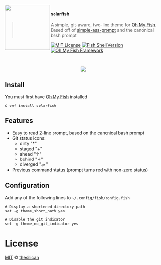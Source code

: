 <img src="https://cdn.rawgit.com/oh-my-fish/oh-my-fish/e4f1c2e0219a17e2c748b824004c8d0b38055c16/docs/logo.svg" align="left" width="144px" height="144px"/>

#### solarfish

> A simple, git-aware, two-line theme for [Oh My Fish][omf-link]. Based off of [simple-ass-prompt](https://github.com/lfiolhais/theme-simple-ass-prompt) and the canonical bash prompt

[![MIT License](https://img.shields.io/badge/license-MIT-007EC7.svg?style=flat-square)](/LICENSE)
[![Fish Shell Version](https://img.shields.io/badge/fish-v3.0.0-007EC7.svg?style=flat-square)](https://fishshell.com)
[![Oh My Fish Framework](https://img.shields.io/badge/Oh%20My%20Fish-Framework-007EC7.svg?style=flat-square)](https://www.github.com/oh-my-fish/oh-my-fish)

<br/>

<p align="center">
<img src="https://i.imgur.com/601hz24.png">
</p>

## Install

You must first have [Oh My Fish](omf-link) installed

```fish
$ omf install solarfish
```

## Features

- Easy to read 2-line prompt, based on the canonical bash prompt
- Git status icons:
  - dirty "\*"
  - staged "+"
  - ahead "↑"
  - behind "↓"
  - diverged "⥄ "
- Previous command status (prompt turns red with non-zero status)

## Configuration

Add any of the following lines to
`~/.config/fish/config.fish`

```fish
# Display a shortened directory path
set -g theme_short_path yes

# Disable the git indicator
set -g theme_no_git_indicator yes
```

# License

[MIT][mit] © [thesilican][author]

[mit]: https://opensource.org/licenses/MIT
[author]: https://github.com/thesilican
[omf-link]: https://www.github.com/oh-my-fish/oh-my-fish
[license-badge]: https://img.shields.io/badge/license-MIT-007EC7.svg?style=flat-square
